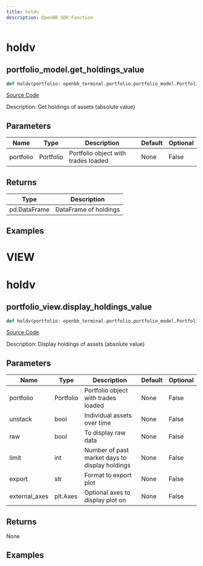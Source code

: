 ```yaml
---
title: holdv
description: OpenBB SDK Function
---
```

# holdv

## portfolio_model.get_holdings_value

```python
def holdv(portfolio: openbb_terminal.portfolio.portfolio_model.PortfolioModel) -> DataFrame:
```
[Source Code](https://github.com/OpenBB-finance/OpenBBTerminal/tree/main/openbb_terminal/portfolio/portfolio_model.py#L1339)

Description: Get holdings of assets (absolute value)

## Parameters

| Name | Type | Description | Default | Optional |
| ---- | ---- | ----------- | ------- | -------- |
| portfolio | Portfolio | Portfolio object with trades loaded | None | False |

## Returns

| Type | Description |
| ---- | ----------- |
| pd.DataFrame | DataFrame of holdings |

## Examples




# VIEW

# holdv

## portfolio_view.display_holdings_value

```python
def holdv(portfolio: openbb_terminal.portfolio.portfolio_model.PortfolioModel, unstack: bool, raw: bool, limit: int, export: str, external_axes: Union[matplotlib.axes._axes.Axes, NoneType]) -> None:
```
[Source Code](https://github.com/OpenBB-finance/OpenBBTerminal/tree/main/openbb_terminal/portfolio/portfolio_view.py#L625)

Description: Display holdings of assets (absolute value)

## Parameters

| Name | Type | Description | Default | Optional |
| ---- | ---- | ----------- | ------- | -------- |
| portfolio | Portfolio | Portfolio object with trades loaded | None | False |
| unstack | bool | Individual assets over time | None | False |
| raw | bool | To display raw data | None | False |
| limit | int | Number of past market days to display holdings | None | False |
| export | str | Format to export plot | None | False |
| external_axes | plt.Axes | Optional axes to display plot on | None | False |

## Returns

None

## Examples

